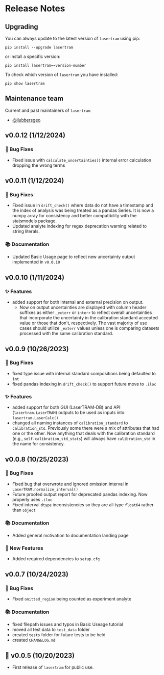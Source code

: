 # Release Notes

## Upgrading

You can always update to the latest version of `lasertram` using pip:

```
pip install --upgrade lasertram
```

or install a specific version:

```
pip install lasertram==version-number
```

To check which version of `lasertram` you have installed:

```
pip show lasertram
```

## Maintenance team

Current and past maintainers of `lasertram`:

- [@jlubbersgeo](https://github.com/jlubbersgeo)

## v0.0.12 (1/12/2024)

### :bug: Bug Fixes

- Fixed issue with `calculate_uncertainties()` internal error calculation dropping the wrong terms

## v0.0.11 (1/12/2024)

### :bug: Bug Fixes

- Fixed issue in `drift_check()` where data do not have a timestamp and the index of analysis was being treated as a pandas Series. It is now a numpy array for consistency and better compatibility with the statsmodels package.
- Updated analyte indexing for regex deprecation warning related to string literals.

### :books: Documentation

- Updated Basic Usage page to reflect new uncertainty output implemented in `v0.0.10`

## v0.0.10 (1/11/2024)

### :sparkles: Features

- added support for both internal and external precision on output.
  - Now on output uncertainties are displayed with column header suffixes as either `_exterr` or `interr` to reflect overall uncertainties that incorporate the uncertainty in the calibration standard accepted value or those that don't, respectively. The vast majority of use cases should utilize `_exterr` values unless one is comparing datasets processed with the same calibration standard.

## v0.0.9 (10/26/2023)

### :bug: Bug Fixes

- fixed type issue with internal standard compositions being defaulted to `int`
- fixed pandas indexing in `drift_check()` to support future move to `.iloc`

### :sparkles: Features

- added support for both GUI (LaserTRAM-DB) and API (`lasertram.LaserTRAM`) outputs to be used as inputs into `lasertram.LaserCalc()`
- changed all naming instances of `calibration_standard` to `calibration_std`. Previously some there were a mix of attributes that had one or the other. Now anything that deals with the calibration standard (e.g., `self.calibration_std_stats`) will always have `calibration_std` in the name for consistency.

## v0.0.8 (10/25/2023)

### :bug: Bug Fixes

- Fixed bug that overwrote and ignored omission interval in `LaserTRAM.normalize_interval()`
- Future proofed output report for deprecated pandas indexing. Now properly uses `.iloc`
- Fixed interval `dtype` inconsistencies so they are all type `float64` rather than `object`

### :books: Documentation

- Added general motivation to documentation landing page

### :rocket: New Features

- Added required dependencies to `setup.cfg`

## v0.0.7 (10/24/2023)

### :bug: Bug Fixes

- Fixed `omitted_region` being counted as experiment analyte

### :books: Documentation

- fixed filepath issues and typos in Basic Useage tutorial
- moved all test data to `test_data` folder
- created `tests` folder for future tests to be held
- created `CHANGELOG.md`

## :tada: v0.0.5 (10/20/2023)

- First release of `lasertram` for public use.
